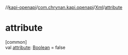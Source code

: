 //[kapi-openapi](../../../index.md)/[com.chrynan.kapi.openapi](../index.md)/[Xml](index.md)/[attribute](attribute.md)

# attribute

[common]\
val [attribute](attribute.md): [Boolean](https://kotlinlang.org/api/latest/jvm/stdlib/kotlin/-boolean/index.html) = false
